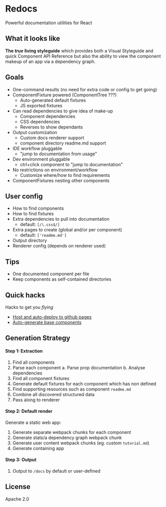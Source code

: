 Redocs
======

Powerful documentation utilities for React

What it looks like
------------------

**The *true* living styleguide** which provides both a Visual Styleguide and quick
Component API Reference but also the ability to view the component makeup of an
app via a dependency graph.

Goals
-----

- One-command results (no need for extra code or config to get going)
- ComponentFixture powered (ComponentTree ???)
  - Auto-generated default fixtures
  - JS exported fixtures
- Can read dependencies to give idea of make-up
  - Component dependencies
  - CSS dependencies
  - Reverses to show dependants
- Output customization
  - Custom docs renderer support
  - component directory readme.md support
- IDE workflow pluggable
  - "jump to documentation from usage"
- Dev environment pluggable
  - ctrl+click component to "jump to documentation"
- No restrictions on environment/workflow
  - Customize where/how to find requirements
- ComponentFixtures nesting other components

User config
-----------

- How to find components
- How to find fixtures
- Extra dependencies to pull into documentation
  - default: `[/\.css$/]`
- Extra pages to create (global and/or per component)
  - default: `['readme.md']`
- Output directory
- Renderer config (depends on renderer used)

Tips
----

- One documented component per file
- Keep components as self-contained directories

Quick hacks
-----------

Hacks to get you *flying*

- [Host and auto-deploy to github pages](#)
- [Auto-generate base components](#)

Generation Strategy
-------------------

#### Step 1: Extraction

1. Find all components
2. Parse each component
  a. Parse prop documentation
  b. Analyse dependencies
3. Find all component fixtures
4. Generate default fixtures for each component which has non defined
5. Find supporting resources such as component `readme.md`
6. Combine all discovered structured data
7. Pass along to renderer

#### Step 2: Default render

Generate a static web app:

1. Generate separate webpack chunks for each component
2. Generate stats/a dependency graph webpack chunk
3. Generate user content webpack chunks (eg. custom `tutorial.md`)
4. Generate containing app

#### Step 3: Output

1. Output to `/docs` by default or user-defined

License
-------

Apache 2.0
